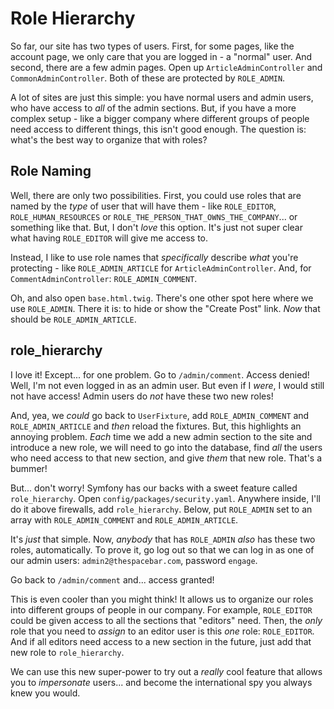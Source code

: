 # Role Hierarchy

So far, our site has two types of users. First, for some pages, like the account page,
we only care that you are logged in - a "normal" user. And second, there are a few
admin pages. Open up `ArticleAdminController` and `CommonAdminController`. Both of
these are protected by `ROLE_ADMIN`.

A lot of sites are just this simple: you have normal users and admin users, who have
access to *all* of the admin sections. But, if you have a more complex setup - like
a bigger company where different groups of people need access to different things,
this isn't good enough. The question is: what's the best way to organize that with
roles?

## Role Naming

Well, there are only two possibilities. First, you could use roles that are named
by the *type* of user that will have them - like `ROLE_EDITOR`, `ROLE_HUMAN_RESOURCES`
or `ROLE_THE_PERSON_THAT_OWNS_THE_COMPANY`... or something like that. But, I don't
*love* this option. It's just not super clear what having `ROLE_EDITOR` will give
me access to.

Instead, I like to use role names that *specifically* describe *what* you're
protecting - like `ROLE_ADMIN_ARTICLE` for `ArticleAdminController`. And, for
`CommentAdminController`: `ROLE_ADMIN_COMMENT`.

Oh, and also open `base.html.twig`. There's one other spot here where we use
`ROLE_ADMIN`. There it is: to hide or show the "Create Post" link. *Now* that
should be `ROLE_ADMIN_ARTICLE`.

## role_hierarchy

I love it! Except... for one problem. Go to `/admin/comment`. Access denied! Well,
I'm not even logged in as an admin user. But even if I *were*, I would still not
have access! Admin users do *not* have these two new roles!

And, yea, we *could* go back to `UserFixture`, add `ROLE_ADMIN_COMMENT` and
`ROLE_ADMIN_ARTICLE` and *then* reload the fixtures. But, this highlights an
annoying problem. *Each* time we add a new admin section to the site and introduce
a new role, we will need to go into the database, find *all* the users who need
access to that new section, and give *them* that new role. That's a bummer!

But... don't worry! Symfony has our backs with a sweet feature called
`role_hierarchy`. Open `config/packages/security.yaml`. Anywhere inside, I'll
do it above firewalls, add `role_hierarchy`. Below, put `ROLE_ADMIN` set to an
array with `ROLE_ADMIN_COMMENT` and `ROLE_ADMIN_ARTICLE`.

It's *just* that simple. Now, *anybody* that has `ROLE_ADMIN` *also* has these
two roles, automatically. To prove it, go log out so that we can log in as one of
our admin users: `admin2@thespacebar.com`, password `engage`.

Go back to `/admin/comment` and... access granted!

This is even cooler than you might think! It allows us to organize our roles
into different groups of people in our company. For example, `ROLE_EDITOR` could
be given access to all the sections that "editors" need. Then, the *only* role
that you need to *assign* to an editor user is this *one* role: `ROLE_EDITOR`. And
if all editors need access to a new section in the future, just add that new role
to `role_hierarchy`.

We can use this new super-power to try out a *really* cool feature that allows
you to *impersonate* users... and become the international spy you always knew you
would.
